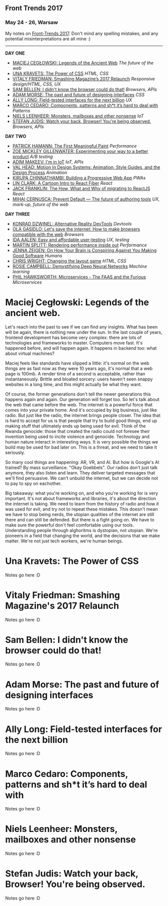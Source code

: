 ## Front Trends 2017
### May 24 - 26, Warsaw
My notes on [Front-Trends 2017](https://2017.front-trends.com/). Don't mind any spelling mistakes, and any potential misinterpretations are all mine :)

------------------------------------

**DAY ONE**
* [MACIEJ CEGŁOWSKI: Legends of the Ancient Web](#maciej) *The future of the web*
* [UNA KRAVETS: The Power of CSS](#una) *HTML, CSS*
* [VITALY FRIEDMAN: Smashing Magazine’s 2017 Relaunch](#vitaly) *Responsive design/HTML, CSS, UX*
* [SAM BELLEN: I didn't know the browser could do that!](#sam) *Browsers, APIs*
* [ADAM MORSE: The past and future of designing interfaces](#adam) *CSS*
* [ALLY LONG: Field-tested interfaces for the next billion](#ally) *UX*
* [MARCO CEDARO: Components, patterns and sh*t it’s hard to deal with](#marco) *Patterns*
* [NIELS LEENHEER: Monsters, mailboxes and other nonsense](#niels) *IoT*
* [STEFAN JUDIS: Watch your back, Browser! You're being observed.](#stefan) *Browsers, APIs*

**DAY TWO**
* [PATRICK HAMANN: The First Meaningful Paint](#patrick) *Performance*
* [ZOE MICKLEY GILLENWATER: Experimenting your way to a better product](#zoe) *A/B testing*
* [ADIM MAKEEV: I'm in IoT](#vadim) *IoT, APIs*
* [VAL HEAD: Motion In Design Systems: Animation, Style Guides, and the Design Process](#val) *Animation*
* [KIRUPA CHINNATHAMBI: Building a Progressive Web App](#kirupa) *PWAs*
* [LIN CLARK: A Cartoon Intro to React Fiber](#lin) *React*
* [JACK FRANKLIN: The How, What and Why of migrating to ReactJS](#) *React*
* [MIHAI CERNUSCA: Prevent Default — The future of authoring tools](#) *UX, mark-up, future of the web*

**DAY THREE**
* [KONRAD DZWINEL: Alternative Reality DevTools](#konrad) *Devtools*
* [OLA GASIDLO: Let's save the internet: How to make browsers compatible with the web](#ola) *Browsers*
* [IDA AALEN: Easy and affordable user-testing](#ida) *UX, testing*
* [MARTIN SPLITT: Rendering performance inside out](#martin) *Performance*
* [JENNA ZEIGEN: On How Your Brain is Conspiring Against You Making Good Software](#jenna) *Humans*
* [CHRIS WRIGHT: Changing the layout game](#chris) *HTML, CSS*
* [ROSIE CAMPBELL: Demystifying Deep Neural Networks](#rosie) *Machine learning*
* [PHIL HAWKSWORTH: Microservices - The FAAS and the Furious](#socks) *Microservices*


<a name="maciej"></a>
# Maciej Cegłowski: Legends of the ancient web.
Let's reach into the past to see if we can find any insights. What has been will be again, there is nothing new under the sun. In the last couple of years, frontend development has become very complex: there are lots of technologies and frameworks to master. Computers move fast. It's happened before, and will happen again. It happens in backend too: what about virtual machines?

Maciej feels like standards have slipped a little: it's normal on the web things are as fast now as they were 10 years ago, it's normal that a web page is 100mb. A render time of a second is acceptable, rather than instantaneously. Brittle and bloated sorcery: users haven't seen snappy websites in a long time, and this might actually be what they want.

Of course, the former generations don't tell the newer generations this happens again and again. Our generation will forget too. So let's talk about the web that came before the web. The internet is a powerful force that comes into your private home. And it's occupied by big business, just like radio. But just like the radio, the internet brings people closer. The idea that is hard to accept for us is that people that try to build good things, end up making stuff that ultimately ends up being used for evil. Think of the Rwanda genocide: those that created the radio could not foresee their invention being used to incite violence and genocide. Technology and human nature interact in interesting ways. It is very possible the things we build may be used for bad later on. This is a threat, and we need to take it seriously.

So many cool things are happening: AR, VR, and AI. But how is Google's AI trained? By mass surveillance. "Okay Goebbels". Our radios don't just talk anymore, they also listen and learn. They deliver targeted messages that we'll find persuasive. We can't unbuild the internet, but we can decide not to pay to spy on eachother.

Big takeaway: what you're working on, and who you're working for is very important. It's not about frameworks and libraries, it's about the direction the internet is taking. We need to learn from the history of radio and how it was used for evil, and try not to repeat these mistakes. This doesn't mean we have to stop being nerds, the utopian qualities of the internet are still there and can still be defended. But there is a fight going on. We have to make sure the powerful don't feel comfortable using our tools. Understanding people through alghoritms is dystopian, not utopian. We're pioneers in a field that changing the world, and the decisions that we make matter. We're not just tech workers, we're human beings.

<a name="una"></a>
# Una Kravets: The Power of CSS
Notes go here :D

<a name="vitaly"></a>
# Vitaly Friedman: Smashing Magazine's 2017 Relaunch
Notes go here :D

<a name="sam"></a>
# Sam Bellen: I didn't know the browser could do that!
Notes go here :D

<a name="adam"></a>
# Adam Morse: The past and future of designing interfaces
Notes go here :D

<a name="ally"></a>
# Ally Long: Field-tested interfaces for the next billion
Notes go here :D

<a name="marco"></a>
# Marco Cedaro: Components, patterns and sh*t it’s hard to deal with
Notes go here :D

<a name="niels"></a>
# Niels Leenheer: Monsters, mailboxes and other nonsense
Notes go here :D

<a name="stefan"></a>
# Stefan Judis: Watch your back, Browser! You're being observed.
Notes go here :D

